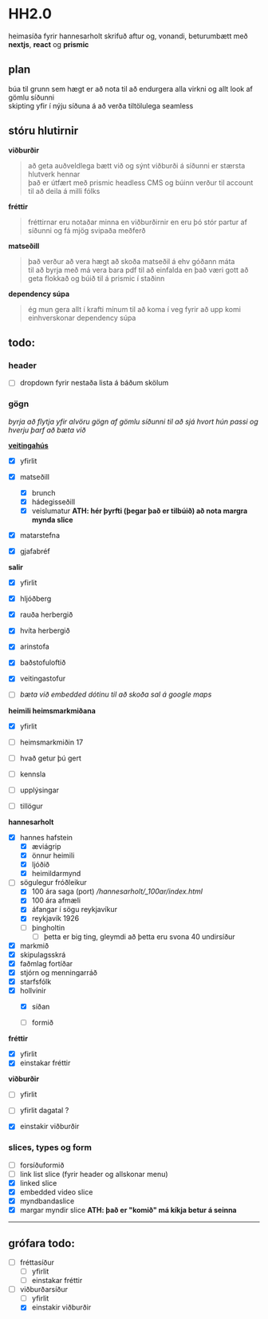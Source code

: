# HH2.0

heimasíða fyrir hannesarholt skrifuð aftur og, vonandi, beturumbætt með **nextjs**, **react** og **prismic**

## plan

búa til grunn sem hægt er að nota til að endurgera alla virkni og allt look af gömlu síðunni  
skipting yfir í nýju síðuna á að verða tiltölulega seamless

## stóru hlutirnir

**viðburðir**
> að geta auðveldlega bætt við og sýnt viðburði á síðunni er stærsta hlutverk hennar  
> það er útfært með prismic headless CMS og búinn verður til account til að deila á milli fólks

**fréttir**
> fréttirnar eru notaðar minna en viðburðirnir en eru þó stór partur af síðunni og fá mjög svipaða meðferð

**matseðill**
> það verður að vera hægt að skoða matseðil á ehv góðann máta  
> til að byrja með má vera bara pdf til að einfalda en það væri gott að geta flokkað og búið til á prismic í staðinn

**dependency súpa**
> ég mun gera allt í krafti mínum til að koma í veg fyrir að upp komi einhverskonar dependency súpa

## todo:
### header
- [ ] dropdown fyrir nestaða lista á báðum skölum

### gögn
*byrja að flytja yfir alvöru gögn af gömlu síðunni til að sjá hvort hún passi og hverju þarf að bæta við*

[**veitingahús**](pages/veitingahus)
- [x] yfirlit 
- [x] matseðill
  - [x] brunch
  - [x] hádegisseðill
  - [x] veislumatur **ATH: hér þyrfti (þegar það er tilbúið) að nota margra mynda slice**
- [x] matarstefna
- [x] gjafabréf


**salir** 
- [x] yfirlit
- [x] hljóðberg
- [x] rauða herbergið
- [x] hvíta herbergið
- [x] arinstofa
- [x] baðstofuloftið
- [x] veitingastofur
- [ ] *bæta við embedded dótinu til að skoða sal á google maps*


**heimili heimsmarkmiðana** 
- [x] yfirlit
- [ ] heimsmarkmiðin 17
- [ ] hvað getur þú gert 
- [ ] kennsla
- [ ] upplýsingar
- [ ] tillögur


**hannesarholt** 
- [x] hannes hafstein
  - [x] æviágrip
  - [x] önnur heimili
  - [x] ljóðið
  - [x] heimildarmynd
- [ ] sögulegur fróðleikur
  - [x] 100 ára saga (port) */hannesarholt/_100ar/index.html*
  - [x] 100 ára afmæli
  - [x] áfangar í sögu reykjavíkur
  - [x] reykjavík 1926
  - [ ] þingholtin
    - [ ] þetta er big ting, gleymdi að þetta eru svona 40 undirsíður
- [x] markmið
- [x] skipulagsskrá
- [x] faðmlag fortíðar
- [x] stjórn og menningarráð
- [x] starfsfólk
- [x] hollvinir
  - [x] síðan
  - [ ] formið


**fréttir** 
- [x] yfirlit
- [x] einstakar fréttir 

**viðburðir** 
- [ ] yfirlit
- [ ] yfirlit dagatal ?
- [x] einstakir viðburðir


### slices, types og form
- [ ] forsíðuformið
- [ ] link list slice (fyrir header og allskonar menu)
- [x] linked slice 
- [x] embedded video slice
- [x] myndbandaslice
- [x] margar myndir slice **ATH: það er "komið" má kíkja betur á seinna**

---

## grófara todo: 
- [ ] fréttasíður
  - [ ] yfirlit
  - [ ] einstakar fréttir
- [ ] viðburðarsíður
  - [ ] yfirlit
  - [x] einstakir viðburðir
